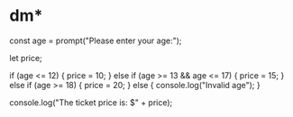 # dm*
const age = prompt("Please enter your age:");

let price;

if (age <= 12) {
  price = 10;
} else if (age >= 13 && age <= 17) {
  price = 15;
} else if (age >= 18) {
  price = 20;
} else {
  console.log("Invalid age");
}

console.log("The ticket price is: $" + price);
